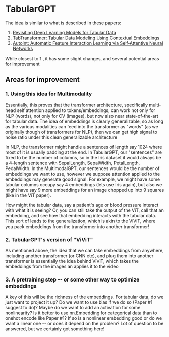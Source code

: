# TabularGPT

The idea is similar to what is described in these papers:
1. [Revisiting Deep Learning Models for Tabular Data](https://arxiv.org/pdf/2106.11959v3.pdf)
2. [TabTransformer: Tabular Data Modeling Using Contextual Embeddings](https://arxiv.org/pdf/2012.06678v1.pdf)
3. [AutoInt: Automatic Feature Interaction Learning via Self-Attentive Neural Networks](https://arxiv.org/pdf/1810.11921.pdf)

While closest to 1., it has some slight changes, and several potential areas for improvement

## Areas for improvement

### 1. Using this idea for Multimodality

Essentially, this proves that the transformer architecture, specifically multi-head self attention applied to tokens/embeddings, can work not only for NLP (words), not only for CV (images), but now also near state-of-the-art for tabular data. The idea of embeddings is clearly generalizable, so as long as the various modalities can feed into the transformer as "words" (as we originally though of transformers for NLP), then we can get high signal to noise ratio under this clean generalizable architecture

In NLP, the transformer might handle a sentences of length say 1024 where most of it is usually padding at the end. In TabularGPT, our "sentences" are fixed to be the number of columns, so in the Iris dataset it would always be a 4-length sentence with SepalLength, SepalWidth, PetalLength, PedalWidth. In the MultimodalGPT, our sentences would be the number of embeddings we want to use, however we suppose attention applied to the embeddings may generate good signal. For example, we might have some tabular columns occupy say 4 embeddings (lets use Iris again), but also we might have say 9 more embeddings for an image chopped up into 9 squares (like in the ViT paper).

How might the tabular data, say a patient's age or blood pressure interact with what it is seeing? Or, you can still take the output of the ViT, call that an embedding, and see how that embedding interacts with the tabular data. This sort of leads to the generalization, which is akin to the ViViT, where you pack embeddings from the transformer into another transformer!

### 2. TabularGPT's version of "ViViT"

As mentioned above, the idea that we can take embeddings from anywhere, including another transformer (or CNN etc), and plug them into another transformer is essentially the idea behind ViViT, which takes the embeddings from the images an applies it to the video

### 3. A pretraining step -- or some other way to optimize embeddings

A key of this will be the richness of the embeddings. For tabular data, do we just want to project it up? Do we want to use bias if we do so (Paper #1 suggest to do)? Maybe do we want to add an activation for some nonlinearity? Is it better to use nn.Embedding for categorical data than to onehot encode like Paper #1? If so is a nonlinear embedding good or do we want a linear one -- or does it depend on the problem? Lot of question to be answered, but we certainly got something here!